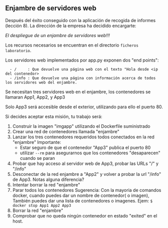 Enjambre de servidores web
--------------------------

Después del éxito conseguido con la aplicación de recogida de informes (lección 8). 
La dirección de la empresa ha decidido encargarte:

*El despliegue de un enjambre de servidores web!!!*

Los recursos necesarios se encuentran en el directorio `ficheros laboratorio`.

Los servidores web implementados por app.py exponen dos "end points":
```
  - /     : Que devuelve una página web con el texto "Hola desde <ip del contenedor>
  - /info : Que devuelve una página con información acerca de todos los servidores web del enjambre.
```
Se necesitan tres servidores web en el enjambre, los contenedores se llamaran App1, App2, y App3

Solo App3 será accesible desde el exterior, utilizando para ello el puerto 80.

Si decides aceptar esta misión, tu trabajo será:

1. Construir la imagen "imgapp" utilizando el Dockerfile suministrado
2. Crear una red de contenedores llamada "enjambre"
3. Lanzar los tres contenedores requeridos todos conectados en la red "enjambre"
   Importante: 
     - Estar seguro de que el contenedor "App3" publica el puerto 80
     - utilizar `--rm` para asegurarnos que los contenedores "desaparecen" cuando se paran
5. Probar que hay acceso al servidor web de App3, probar las URLs "/" y "/info"
6. Desconectar de la red enjambre a "App2" y volver a probar la url "/info" de App3. Notas alguna diferencia?
7. Intentar borrar la red "enjambre"
8. Parar todos los contenedores
   Sugerencia: Con la mayoria de comandos docker, cuando puedes dar un nombre de contenedor( o imagen),
               También puedes dar una lista de contenedores o imagenes.
               Ejem: 
               `$ docker stop App1 App2 App3`
9.  Borrar la red "enjambre"
10. Comprobar que no queda ningún contenedor en estado "exited" en el host.
